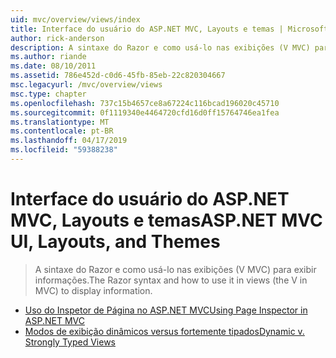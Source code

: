 ```yaml
---
uid: mvc/overview/views/index
title: Interface do usuário do ASP.NET MVC, Layouts e temas | Microsoft Docs
author: rick-anderson
description: A sintaxe do Razor e como usá-lo nas exibições (V MVC) para exibir informações.
ms.author: riande
ms.date: 08/10/2011
ms.assetid: 786e452d-c0d6-45fb-85eb-22c820304667
msc.legacyurl: /mvc/overview/views
msc.type: chapter
ms.openlocfilehash: 737c15b4657ce8a67224c116bcad196020c45710
ms.sourcegitcommit: 0f1119340e4464720cfd16d0ff15764746ea1fea
ms.translationtype: MT
ms.contentlocale: pt-BR
ms.lasthandoff: 04/17/2019
ms.locfileid: "59388238"
---
```

# <a name="aspnet-mvc-ui-layouts-and-themes"></a><span data-ttu-id="e7b88-103">Interface do usuário do ASP.NET MVC, Layouts e temas</span><span class="sxs-lookup"><span data-stu-id="e7b88-103">ASP.NET MVC UI, Layouts, and Themes</span></span>

> <span data-ttu-id="e7b88-104">A sintaxe do Razor e como usá-lo nas exibições (V MVC) para exibir informações.</span><span class="sxs-lookup"><span data-stu-id="e7b88-104">The Razor syntax and how to use it in views (the V in MVC) to display information.</span></span>


- [<span data-ttu-id="e7b88-105">Uso do Inspetor de Página no ASP.NET MVC</span><span class="sxs-lookup"><span data-stu-id="e7b88-105">Using Page Inspector in ASP.NET MVC</span></span>](using-page-inspector-in-aspnet-mvc.md)
- [<span data-ttu-id="e7b88-106">Modos de exibição dinâmicos versus fortemente tipados</span><span class="sxs-lookup"><span data-stu-id="e7b88-106">Dynamic v. Strongly Typed Views</span></span>](dynamic-v-strongly-typed-views.md)

